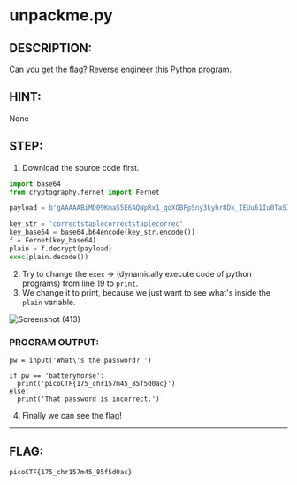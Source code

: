 # unpackme.py
## DESCRIPTION:
Can you get the flag? 
Reverse engineer this [Python program](https://github.com/jon-brandy/CTF-WRITE-UP/blob/6c5d21d7562d854cdbabc5317b76658d8f52e1f2/Asset/unpackme.py/unpackme.flag.py).
## HINT:
None
## STEP:
1. Download the source code first.
```py
import base64
from cryptography.fernet import Fernet

payload = b'gAAAAABiMD09KmaS5E6AQNpRx1_qoXOBFpSny3kyhr8Dk_IEUu61Iu0TaSIf8RCyf1LJhKUFVKmOt2hfZzynRbZ_fSYYN_OLHTTIRZOJ6tedEaK6UlMSkYJhRjAU4PfeETD-8gDOA6DQ8eZrr47HJC-kbyi3Q5o3Ba28mutKCAkwrqt3gYOY9wp3dWYSWzP4Tc3NOYWfu-SJbW997AM8GA-APpGfFrf9f7h0VYcdKOKu4Vq9zjJwmTG2VXWFET-pkF5IxV3ZKhz36L5IvZy1dVZXqaMR96lovw=='

key_str = 'correctstaplecorrectstaplecorrec'
key_base64 = base64.b64encode(key_str.encode())
f = Fernet(key_base64)
plain = f.decrypt(payload)
exec(plain.decode())
```
2. Try to change the `exec` -> (dynamically execute code of python programs) from line 19 to `print`.
3. We change it to print, because we just want to see what's inside the `plain` variable.

![Screenshot (413)](https://user-images.githubusercontent.com/70703371/172574349-770ce13e-b471-4b84-bd04-a4f42cd5a217.png)

### PROGRAM OUTPUT:
```
pw = input('What\'s the password? ')      

if pw == 'batteryhorse':
  print('picoCTF{175_chr157m45_85f5d0ac}')
else:
  print('That password is incorrect.')    

```

4. Finally we can see the flag!

---

## FLAG:
```
picoCTF{175_chr157m45_85f5d0ac}
```
